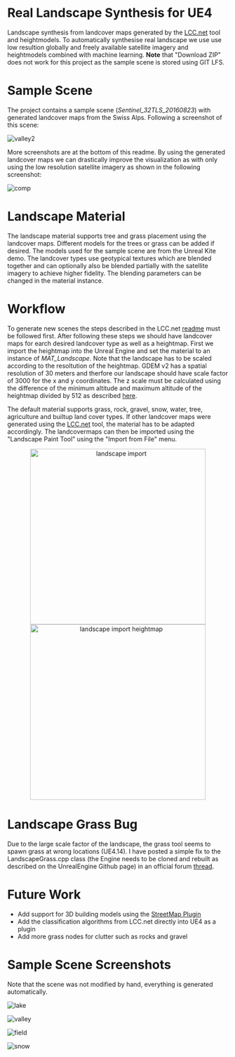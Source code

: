 # Real Landscape Synthesis for UE4
Landscape synthesis from landcover maps generated by the [LCC.net](https://github.com/bneukom/LCC.net) tool and heightmodels. To automatically synthesise real landscape we use use low resultion globally and freely available satellite imagery and heightmodels combined with machine learning. <b>Note</b> that "Download ZIP" does not work for this project as the sample scene is stored using GIT LFS. 

# Sample Scene
The project contains a sample scene (<i>Sentinel_32TLS_20160823</i>) with generated landcover maps from the Swiss Alps. Following a screenshot of this scene:

![valley2](http://i.imgur.com/o2mMmSl.jpg)

More screenshots are at the bottom of this readme. By using the generated landcover maps we can drastically improve the visualization as with only using the low resolution satellite imagery as shown in the following screenshot:

![comp](http://i.imgur.com/V7X0LfG.jpg)

# Landscape Material
The landscape material supports tree and grass placement using the landcover maps. Different models for the trees or grass can be added if desired. The models used for the sample scene are from the Unreal Kite demo. The landcover types use geotypical textures which are blended together and can optionally also be blended partially with the satellite imagery to achieve higher fidelity. The blending parameters can be changed in the material instance.

# Workflow
To generate new scenes the steps described in the LCC.net [readme](https://github.com/bneukom/LCC.net) must be followed first. After following these steps we should have landcover maps for earch desired landcover type as well as a heightmap. First we import the heightmap into the Unreal Engine and set the material to an instance of <i>MAT_Landscape</i>. Note that the landscape has to be scaled according to the resoltution of the heightmap. GDEM v2 has a spatial resolution of 30 meters and therfore our landscape should have scale factor of 3000 for the x and y coordinates. The z scale must be calculated using the difference of the minimum altitude and maximum altitude of the heightmap divided by 512 as described [here](https://wiki.unrealengine.com/World_Machine_to_Unreal_Engine_4_-_In_Depth_Guide).

The default material supports grass, rock, gravel, snow, water, tree, agriculture and builtup land cover types. If other landcover maps were generated using the [LCC.net](https://github.com/bneukom/LCC.net) tool, the material has to be adapted accordingly. The landcovermaps can then be imported using the "Landscape Paint Tool" using the "Import from File" menu.

<p align="center">
   <img src="http://i.imgur.com/ZXjcerH.png" alt="landscape import" height="400"/>
   <img src="http://i.imgur.com/Zyu5MFL.jpg" alt="landscape import heightmap" height="400"/>
</p>

# Landscape Grass Bug
Due to the large scale factor of the landscape, the grass tool seems to spawn grass at wrong locations (UE4.14). I have posted a simple fix to the LandscapeGrass.cpp class (the Engine needs to be cloned and rebuilt as described on the UnrealEngine Github page) in an official forum [thread](https://answers.unrealengine.com/questions/535737/grass-tool-spawns-below-landscape.html).

# Future Work
* Add support for 3D building models using the [StreetMap Plugin](https://github.com/ue4plugins/StreetMap)
* Add the classification algorithms from LCC.net directly into UE4 as a plugin
* Add more grass nodes for clutter such as rocks and gravel

# Sample Scene Screenshots
Note that the scene was not modified by hand, everything is generated automatically.

![lake](http://i.imgur.com/NfWtd7T.jpg)

![valley](http://i.imgur.com/me6KWro.jpg)

![field](http://i.imgur.com/WYsyBrb.jpg)

![snow](http://i.imgur.com/rVHfkxn.jpg)

